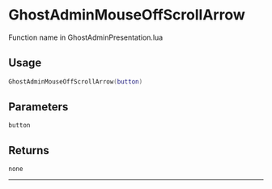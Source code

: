 # GhostAdminMouseOffScrollArrow
Function name in GhostAdminPresentation.lua
## Usage
```lua
GhostAdminMouseOffScrollArrow(button)
```
## Parameters
`button`
## Returns
`none`

---